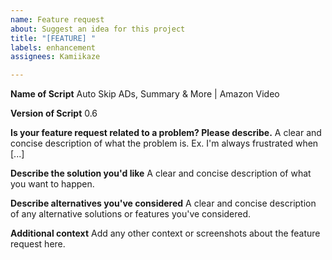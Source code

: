 ```yaml
---
name: Feature request
about: Suggest an idea for this project
title: "[FEATURE] "
labels: enhancement
assignees: Kamiikaze

---
```


**Name of Script**
Auto Skip ADs, Summary & More | Amazon Video

**Version of Script**
0.6

**Is your feature request related to a problem? Please describe.**
A clear and concise description of what the problem is. Ex. I'm always frustrated when [...]

**Describe the solution you'd like**
A clear and concise description of what you want to happen.

**Describe alternatives you've considered**
A clear and concise description of any alternative solutions or features you've considered.

**Additional context**
Add any other context or screenshots about the feature request here.
